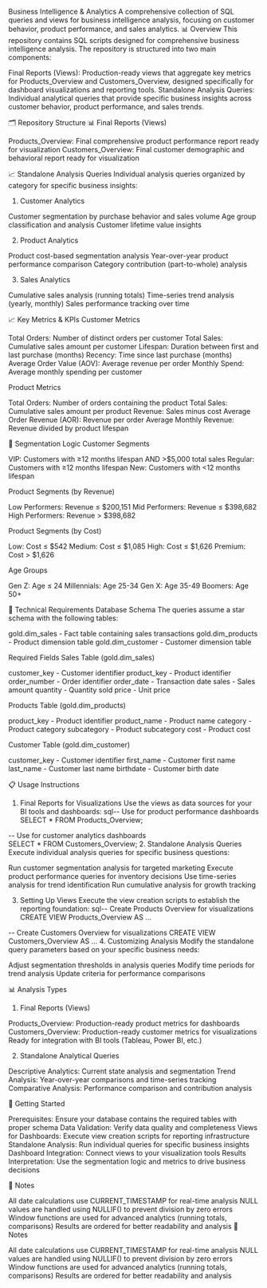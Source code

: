 Business Intelligence & Analytics 
A comprehensive collection of SQL queries and views for business intelligence analysis, focusing on customer behavior, product performance, and sales analytics.
📊 Overview
This repository contains SQL scripts designed for comprehensive business intelligence analysis. The repository is structured into two main components:

Final Reports (Views): Production-ready views that aggregate key metrics for Products_Overview and Customers_Overview, designed specifically for dashboard visualizations and reporting tools.
Standalone Analysis Queries: Individual analytical queries that provide specific business insights across customer behavior, product performance, and sales trends.

🗂️ Repository Structure
📊 Final Reports (Views)

Products_Overview: Final comprehensive product performance report ready for visualization
Customers_Overview: Final customer demographic and behavioral report ready for visualization

📈 Standalone Analysis Queries
Individual analysis queries organized by category for specific business insights:
1. Customer Analytics

Customer segmentation by purchase behavior and sales volume
Age group classification and analysis
Customer lifetime value insights

2. Product Analytics

Product cost-based segmentation analysis
Year-over-year product performance comparison
Category contribution (part-to-whole) analysis

3. Sales Analytics

Cumulative sales analysis (running totals)
Time-series trend analysis (yearly, monthly)
Sales performance tracking over time

📈 Key Metrics & KPIs
Customer Metrics

Total Orders: Number of distinct orders per customer
Total Sales: Cumulative sales amount per customer
Lifespan: Duration between first and last purchase (months)
Recency: Time since last purchase (months)
Average Order Value (AOV): Average revenue per order
Monthly Spend: Average monthly spending per customer

Product Metrics

Total Orders: Number of orders containing the product
Total Sales: Cumulative sales amount per product
Revenue: Sales minus cost
Average Order Revenue (AOR): Revenue per order
Average Monthly Revenue: Revenue divided by product lifespan

🎯 Segmentation Logic
Customer Segments

VIP: Customers with ≥12 months lifespan AND >$5,000 total sales
Regular: Customers with ≥12 months lifespan
New: Customers with <12 months lifespan

Product Segments (by Revenue)

Low Performers: Revenue ≤ $200,151
Mid Performers: Revenue ≤ $398,682
High Performers: Revenue > $398,682

Product Segments (by Cost)

Low: Cost ≤ $542
Medium: Cost ≤ $1,085
High: Cost ≤ $1,626
Premium: Cost > $1,626

Age Groups

Gen Z: Age ≤ 24
Millennials: Age 25-34
Gen X: Age 35-49
Boomers: Age 50+

🔧 Technical Requirements
Database Schema
The queries assume a star schema with the following tables:

gold.dim_sales - Fact table containing sales transactions
gold.dim_products - Product dimension table
gold.dim_customer - Customer dimension table

Required Fields
Sales Table (gold.dim_sales)

customer_key - Customer identifier
product_key - Product identifier
order_number - Order identifier
order_date - Transaction date
sales - Sales amount
quantity - Quantity sold
price - Unit price

Products Table (gold.dim_products)

product_key - Product identifier
product_name - Product name
category - Product category
subcategory - Product subcategory
cost - Product cost

Customer Table (gold.dim_customer)

customer_key - Customer identifier
first_name - Customer first name
last_name - Customer last name
birthdate - Customer birth date

📋 Usage Instructions
1. Final Reports for Visualizations
Use the views as data sources for your BI tools and dashboards:
sql-- Use for product performance dashboards
SELECT * FROM Products_Overview;

-- Use for customer analytics dashboards  
SELECT * FROM Customers_Overview;
2. Standalone Analysis Queries
Execute individual analysis queries for specific business questions:

Run customer segmentation analysis for targeted marketing
Execute product performance queries for inventory decisions
Use time-series analysis for trend identification
Run cumulative analysis for growth tracking

3. Setting Up Views
Execute the view creation scripts to establish the reporting foundation:
sql-- Create Products Overview for visualizations
CREATE VIEW Products_Overview AS ...

-- Create Customers Overview for visualizations
CREATE VIEW Customers_Overview AS ...
4. Customizing Analysis
Modify the standalone query parameters based on your specific business needs:

Adjust segmentation thresholds in analysis queries
Modify time periods for trend analysis
Update criteria for performance comparisons

📊 Analysis Types
1. Final Reports (Views)

Products_Overview: Production-ready product metrics for dashboards
Customers_Overview: Production-ready customer metrics for visualizations
Ready for integration with BI tools (Tableau, Power BI, etc.)

2. Standalone Analytical Queries

Descriptive Analytics: Current state analysis and segmentation
Trend Analysis: Year-over-year comparisons and time-series tracking
Comparative Analysis: Performance comparison and contribution analysis

🚀 Getting Started

Prerequisites: Ensure your database contains the required tables with proper schema
Data Validation: Verify data quality and completeness
Views for Dashboards: Execute view creation scripts for reporting infrastructure
Standalone Analysis: Run individual queries for specific business insights
Dashboard Integration: Connect views to your visualization tools
Results Interpretation: Use the segmentation logic and metrics to drive business decisions

📝 Notes

All date calculations use CURRENT_TIMESTAMP for real-time analysis
NULL values are handled using NULLIF() to prevent division by zero errors
Window functions are used for advanced analytics (running totals, comparisons)
Results are ordered for better readability and analysis
📝 Notes

All date calculations use CURRENT_TIMESTAMP for real-time analysis
NULL values are handled using NULLIF() to prevent division by zero errors
Window functions are used for advanced analytics (running totals, comparisons)
Results are ordered for better readability and analysis
